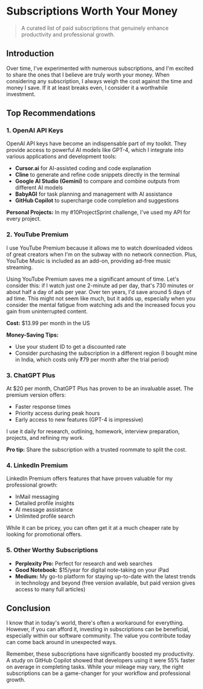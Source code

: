 # Subscriptions Worth Your Money

> A curated list of paid subscriptions that genuinely enhance productivity and professional growth.

## Introduction

Over time, I've experimented with numerous subscriptions, and I'm excited to share the ones that I believe are truly worth your money. When considering any subscription, I always weigh the cost against the time and money I save. If it at least breaks even, I consider it a worthwhile investment.

## Top Recommendations

### 1. OpenAI API Keys

OpenAI API keys have become an indispensable part of my toolkit. They provide access to powerful AI models like GPT-4, which I integrate into various applications and development tools:

- **Cursor.ai** for AI-assisted coding and code explanation
- **Cline** to generate and refine code snippets directly in the terminal
- **Google AI Studio (Gemini)** to compare and combine outputs from different AI models
- **BabyAGI** for task planning and management with AI assistance
- **GitHub Copilot** to supercharge code completion and suggestions

**Personal Projects:** In my #10ProjectSprint challenge, I've used my API for every project.

### 2. YouTube Premium

I use YouTube Premium because it allows me to watch downloaded videos of great creators when I'm on the subway with no network connection. Plus, YouTube Music is included as an add-on, providing ad-free music streaming.

Using YouTube Premium saves me a significant amount of time. Let's consider this: if I watch just one 2-minute ad per day, that's 730 minutes or about half a day of ads per year. Over ten years, I'd save around 5 days of ad time. This might not seem like much, but it adds up, especially when you consider the mental fatigue from watching ads and the increased focus you gain from uninterrupted content.

**Cost:** $13.99 per month in the US

**Money-Saving Tips:**
- Use your student ID to get a discounted rate
- Consider purchasing the subscription in a different region (I bought mine in India, which costs only ₹79 per month after the trial period)

### 3. ChatGPT Plus

At $20 per month, ChatGPT Plus has proven to be an invaluable asset. The premium version offers:

- Faster response times
- Priority access during peak hours
- Early access to new features (GPT-4 is impressive)

I use it daily for research, outlining, homework, interview preparation, projects, and refining my work.

**Pro tip:** Share the subscription with a trusted roommate to split the cost.

### 4. LinkedIn Premium

LinkedIn Premium offers features that have proven valuable for my professional growth:

- InMail messaging
- Detailed profile insights
- AI message assistance
- Unlimited profile search

While it can be pricey, you can often get it at a much cheaper rate by looking for promotional offers.

### 5. Other Worthy Subscriptions

- **Perplexity Pro:** Perfect for research and web searches
- **Good Notebook:** $15/year for digital note-taking on your iPad
- **Medium:** My go-to platform for staying up-to-date with the latest trends in technology and beyond (free version available, but paid version gives access to many full articles)

## Conclusion

I know that in today's world, there's often a workaround for everything. However, if you can afford it, investing in subscriptions can be beneficial, especially within our software community. The value you contribute today can come back around in unexpected ways.

Remember, these subscriptions have significantly boosted my productivity. A study on GitHub Copilot showed that developers using it were 55% faster on average in completing tasks. While your mileage may vary, the right subscriptions can be a game-changer for your workflow and professional growth.


